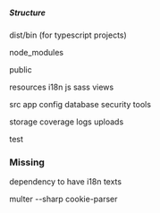 ##### Structure

dist/bin (for typescript projects)

node_modules

public

resources
    i18n
    js
    sass
    views

src
    app
    config
    database
    security
    tools

storage
    coverage
    logs
    uploads

test

### Missing

dependency to have i18n texts

multer
--sharp
cookie-parser
